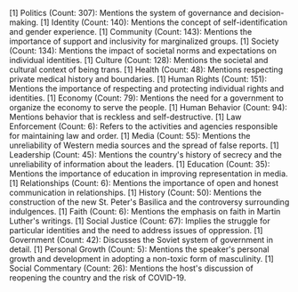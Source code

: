 [1] Politics (Count: 307): Mentions the system of governance and decision-making.
[1] Identity (Count: 140): Mentions the concept of self-identification and gender experience.
[1] Community (Count: 143): Mentions the importance of support and inclusivity for marginalized groups.
[1] Society (Count: 134): Mentions the impact of societal norms and expectations on individual identities.
[1] Culture (Count: 128): Mentions the societal and cultural context of being trans.
[1] Health (Count: 48): Mentions respecting private medical history and boundaries.
[1] Human Rights (Count: 151): Mentions the importance of respecting and protecting individual rights and identities.
[1] Economy (Count: 79): Mentions the need for a government to organize the economy to serve the people.
[1] Human Behavior (Count: 94): Mentions behavior that is reckless and self-destructive.
[1] Law Enforcement (Count: 6): Refers to the activities and agencies responsible for maintaining law and order.
[1] Media (Count: 55): Mentions the unreliability of Western media sources and the spread of false reports.
[1] Leadership (Count: 45): Mentions the country's history of secrecy and the unreliability of information about the leaders.
[1] Education (Count: 35): Mentions the importance of education in improving representation in media.
[1] Relationships (Count: 6): Mentions the importance of open and honest communication in relationships.
[1] History (Count: 50): Mentions the construction of the new St. Peter's Basilica and the controversy surrounding indulgences.
[1] Faith (Count: 6): Mentions the emphasis on faith in Martin Luther's writings.
[1] Social Justice (Count: 67): Implies the struggle for particular identities and the need to address issues of oppression.
[1] Government (Count: 42): Discusses the Soviet system of government in detail.
[1] Personal Growth (Count: 5): Mentions the speaker's personal growth and development in adopting a non-toxic form of masculinity.
[1] Social Commentary (Count: 26): Mentions the host's discussion of reopening the country and the risk of COVID-19.
